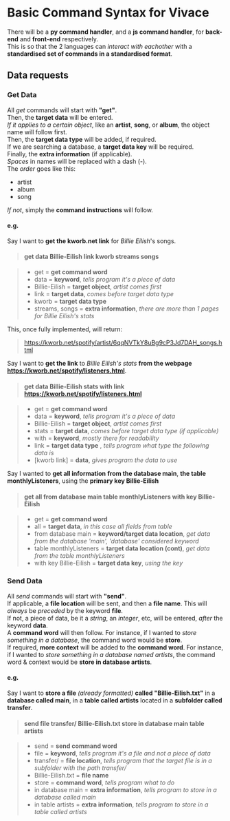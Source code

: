 # Basic Command Syntax for Vivace

There will be a **py command handler**, and a **js command handler**, for **back-end** and **front-end** respectively.<br>
This is so that the 2 languages can _interact with eachother_ with a **standardised set of commands in a standardised format**.<br>

## Data requests

### Get Data

All _get_ commands will start with **"get"**.<br>
Then, the **target data** will be entered.<br>
_If it applies to a certain object_, like an **artist**, **song**, or **album**, the object name will follow first.<br>
Then, the **target data type** will be added, if required.<br>
If we are searching a database, a **target data key** will be required.<br>
Finally, the **extra information** (if applicable).<br>
_Spaces_ in names will be replaced with a dash (-).<br>
The _order_ goes like this:<br>

- artist
- album
- song

_If not_, simply the **command instructions** will follow.<br>

#### e.g.

Say I want to **get the kworb.net link** for _Billie Eilish_'s songs.<br>

> #### get data Billie-Eilish link kworb streams songs

> - get = **get command word**
> - data = **keyword**, _tells program it's a piece of data_
> - Billie-Eilish = **target object**, _artist comes first_
> - link = **target data**, _comes before target data type_
> - kworb = **target data type**
> - streams, songs = **extra information**, _there are more than 1 pages for Billie Eilish's stats_

This, once fully implemented, will return:<br>

> <https://kworb.net/spotify/artist/6qqNVTkY8uBg9cP3Jd7DAH_songs.html>

Say I want to **get the link** to _Billie Eilish's stats_ **from the webpage https://kworb.net/spotify/listeners.html**. <br>

> #### get data Billie-Eilish stats with link https://kworb.net/spotify/listeners.html

> - get = **get command word**
> - data = **keyword**, _tells program it's a piece of data_
> - Billie-Eilish = **target object**, _artist comes first_
> - stats = **target data**, _comes before target data type (if applicable)_
> - with = **keyword**, _mostly there for readability_
> - link = **target data type** , _tells program what type the following data is_
> - \[kworb link] = **data**, _gives program the data to use_

Say I wanted to **get all information** **from the database main**, **the table monthlyListeners**, using the **primary key Billie-Eilish** <br>

> #### get all from database main table monthlyListeners with key Billie-Eilish

> - get = **get command word**
> - all = **target data**, _in this case all fields from table_
> - from database main = **keyword/target data location**, _get data from the database 'main', 'database' considered keyword_
> - table monthlyListeners = **target data location (cont)**, _get data from the table monthlyListeners_
> - with key Billie-Eilish = **target data key**, _using the key_

### Send Data

All _send_ commands will start with **"send"**.<br>
If applicable, a **file location** will be sent, and then a **file name**. This will _always_ be _preceded_ by the keyword **file**.<br>
If not, a piece of data, be it a _string_, an _integer_, etc, will be entered, _after_ the keyword **data**.<br>
A **command word** will then follow. For instance, if I wanted to _store something in a database_, the command word would be **store**.<br>
If required, **more context** will be added to the **command word**. For instance, if I wanted to _store something in a database named artists_, the command word & context would be **store in database artists**.<br>

#### e.g.

Say I want to **store a file** _(already formatted)_ **called "Billie-Eilish.txt"** in a **database called main**, in a **table called artists** located in a **subfolder called transfer**.<br>

> #### send file transfer/ Billie-Eilish.txt store in database main table artists

> - send = **send command word**
> - file = **keyword**, _tells program it's a file and not a piece of data_
> - transfer/ = **file location**, _tells program that the target file is in a subfolder with the path transfer/_
> - Billie-Eilish.txt = **file name**
> - store = **command word**, _tells program what to do_
> - in database main = **extra information**, _tells program to store in a database called main_
> - in table artists = **extra information**, _tells program to store in a table called artists_
